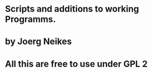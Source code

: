 # Scripts and additions to working Programms.
# by Joerg Neikes 
# All this are free to use under GPL 2


